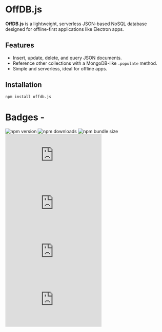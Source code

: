 # OffDB.js

**OffDB.js** is a lightweight, serverless JSON-based NoSQL database designed for offline-first applications like Electron apps.

## Features

- Insert, update, delete, and query JSON documents.
- Reference other collections with a MongoDB-like `.populate` method.
- Simple and serverless, ideal for offline apps.

## Installation

```bash
npm install offdb.js
```

# Badges -

![npm version](https://img.shields.io/npm/v/offdb)
![npm downloads](https://img.shields.io/npm/dw/offdb)
![npm bundle size](https://img.shields.io/bundlephobia/minzip/offdb)
![GitHub stars](https://img.shields.io/github/stars/Raghav-73/offdb.js)
![GitHub forks](https://img.shields.io/github/forks/Raghav-73/offdb.js)
![GitHub issues](https://img.shields.io/github/issues/Raghav-73/offdb.js)
![GitHub license](https://img.shields.io/github/license/Raghav-73/offdb.js)
